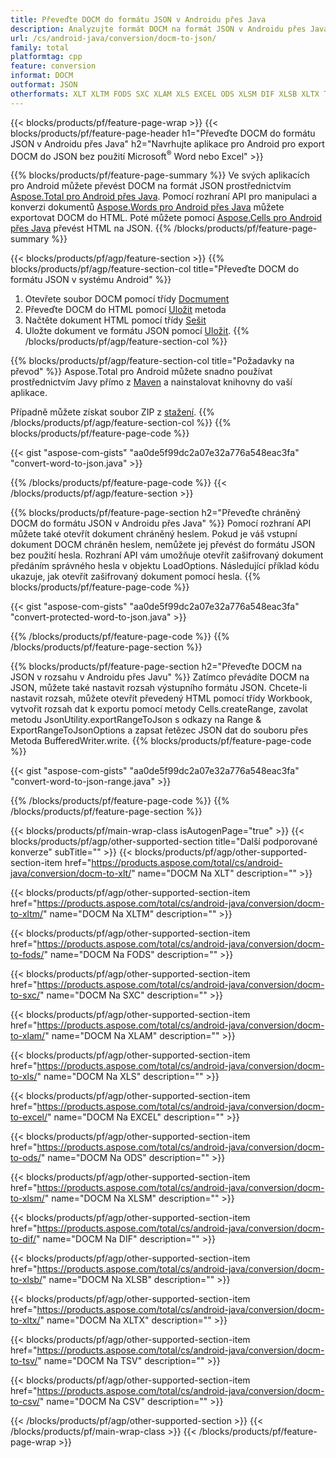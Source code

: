 ```yaml
---
title: Převeďte DOCM do formátu JSON v Androidu přes Java
description: Analyzujte formát DOCM na formát JSON v Androidu přes Java bez použití Microsoft Word nebo Excel
url: /cs/android-java/conversion/docm-to-json/
family: total
platformtag: cpp
feature: conversion
informat: DOCM
outformat: JSON
otherformats: XLT XLTM FODS SXC XLAM XLS EXCEL ODS XLSM DIF XLSB XLTX TSV CSV
---
```

{{< blocks/products/pf/feature-page-wrap >}}
{{< blocks/products/pf/feature-page-header h1="Převeďte DOCM do formátu JSON v Androidu přes Java" h2="Navrhujte aplikace pro Android pro export DOCM do JSON bez použití Microsoft<sup>&reg;</sup> Word nebo Excel" >}}

{{% blocks/products/pf/feature-page-summary %}}
Ve svých aplikacích pro Android můžete převést DOCM na formát JSON prostřednictvím [Aspose.Total pro Android přes Java](https://products.aspose.com/total/android-java/). Pomocí rozhraní API pro manipulaci a konverzi dokumentů [Aspose.Words pro Android přes Java](https://products.aspose.com/words/android-java/) můžete exportovat DOCM do HTML. Poté můžete pomocí [Aspose.Cells pro Android přes Java](https://products.aspose.com/cells/android-java/) převést HTML na JSON. 
{{% /blocks/products/pf/feature-page-summary  %}}

{{< blocks/products/pf/agp/feature-section >}}
{{% blocks/products/pf/agp/feature-section-col title="Převeďte DOCM do formátu JSON v systému Android" %}}
1. Otevřete soubor DOCM pomocí třídy [Docmument](https://reference.aspose.com/words/java/com.aspose.words/Docmument)
2. Převeďte DOCM do HTML pomocí [Uložit](https://reference.aspose.com/words/java/com.aspose.words/Docmument#save(java.lang.String,com.aspose.words.SaveOptions) ) metoda
3. Načtěte dokument HTML pomocí třídy [Sešit](https://reference.aspose.com/cells/java/com.aspose.cells/Workbook)
4. Uložte dokument ve formátu JSON pomocí [Uložit](https://reference.aspose.com/cells/java/com.aspose.cells/workbook#save(java.lang.String,%20com.aspose.cells.SaveOptions)).
{{% /blocks/products/pf/agp/feature-section-col %}}

{{% blocks/products/pf/agp/feature-section-col title="Požadavky na převod" %}}
Aspose.Total pro Android můžete snadno používat prostřednictvím Javy přímo z [Maven](https://repository.aspose.com/webapp/#/artifacts/browse/tree/General/repo/com/aspose/aspose-total) a nainstalovat knihovny do vaší aplikace.

Případně můžete získat soubor ZIP z [stažení](https://downloads.aspose.com/total/androidjava).
{{% /blocks/products/pf/agp/feature-section-col %}}
{{% blocks/products/pf/feature-page-code %}}

{{< gist "aspose-com-gists" "aa0de5f99dc2a07e32a776a548eac3fa" "convert-word-to-json.java" >}}


{{% /blocks/products/pf/feature-page-code %}}
{{< /blocks/products/pf/agp/feature-section >}}

{{% blocks/products/pf/feature-page-section  h2="Převeďte chráněný DOCM do formátu JSON v Androidu přes Java" %}}
Pomocí rozhraní API můžete také otevřít dokument chráněný heslem. Pokud je váš vstupní dokument DOCM chráněn heslem, nemůžete jej převést do formátu JSON bez použití hesla. Rozhraní API vám umožňuje otevřít zašifrovaný dokument předáním správného hesla v objektu LoadOptions. Následující příklad kódu ukazuje, jak otevřít zašifrovaný dokument pomocí hesla.
{{% blocks/products/pf/feature-page-code %}}

{{< gist "aspose-com-gists" "aa0de5f99dc2a07e32a776a548eac3fa" "convert-protected-word-to-json.java" >}}
{{% /blocks/products/pf/feature-page-code  %}}
{{% /blocks/products/pf/feature-page-section %}}

{{% blocks/products/pf/feature-page-section  h2="Převeďte DOCM na JSON v rozsahu v Androidu přes Javu" %}}
Zatímco převádíte DOCM na JSON, můžete také nastavit rozsah výstupního formátu JSON. Chcete-li nastavit rozsah, můžete otevřít převedený HTML pomocí třídy Workbook, vytvořit rozsah dat k exportu pomocí metody Cells.createRange, zavolat metodu JsonUtility.exportRangeToJson s odkazy na Range & ExportRangeToJsonOptions a zapsat řetězec JSON dat do souboru přes Metoda BufferedWriter.write.
{{% blocks/products/pf/feature-page-code %}}

{{< gist "aspose-com-gists" "aa0de5f99dc2a07e32a776a548eac3fa" "convert-word-to-json-range.java" >}}
{{% /blocks/products/pf/feature-page-code  %}}
{{% /blocks/products/pf/feature-page-section %}}

{{< blocks/products/pf/main-wrap-class isAutogenPage="true" >}}
{{< blocks/products/pf/agp/other-supported-section title="Další podporované konverze" subTitle="" >}}
{{< blocks/products/pf/agp/other-supported-section-item href="https://products.aspose.com/total/cs/android-java/conversion/docm-to-xlt/" name="DOCM Na XLT" description="" >}}

{{< blocks/products/pf/agp/other-supported-section-item href="https://products.aspose.com/total/cs/android-java/conversion/docm-to-xltm/" name="DOCM Na XLTM" description="" >}}

{{< blocks/products/pf/agp/other-supported-section-item href="https://products.aspose.com/total/cs/android-java/conversion/docm-to-fods/" name="DOCM Na FODS" description="" >}}

{{< blocks/products/pf/agp/other-supported-section-item href="https://products.aspose.com/total/cs/android-java/conversion/docm-to-sxc/" name="DOCM Na SXC" description="" >}}

{{< blocks/products/pf/agp/other-supported-section-item href="https://products.aspose.com/total/cs/android-java/conversion/docm-to-xlam/" name="DOCM Na XLAM" description="" >}}

{{< blocks/products/pf/agp/other-supported-section-item href="https://products.aspose.com/total/cs/android-java/conversion/docm-to-xls/" name="DOCM Na XLS" description="" >}}

{{< blocks/products/pf/agp/other-supported-section-item href="https://products.aspose.com/total/cs/android-java/conversion/docm-to-excel/" name="DOCM Na EXCEL" description="" >}}

{{< blocks/products/pf/agp/other-supported-section-item href="https://products.aspose.com/total/cs/android-java/conversion/docm-to-ods/" name="DOCM Na ODS" description="" >}}

{{< blocks/products/pf/agp/other-supported-section-item href="https://products.aspose.com/total/cs/android-java/conversion/docm-to-xlsm/" name="DOCM Na XLSM" description="" >}}

{{< blocks/products/pf/agp/other-supported-section-item href="https://products.aspose.com/total/cs/android-java/conversion/docm-to-dif/" name="DOCM Na DIF" description="" >}}

{{< blocks/products/pf/agp/other-supported-section-item href="https://products.aspose.com/total/cs/android-java/conversion/docm-to-xlsb/" name="DOCM Na XLSB" description="" >}}

{{< blocks/products/pf/agp/other-supported-section-item href="https://products.aspose.com/total/cs/android-java/conversion/docm-to-xltx/" name="DOCM Na XLTX" description="" >}}

{{< blocks/products/pf/agp/other-supported-section-item href="https://products.aspose.com/total/cs/android-java/conversion/docm-to-tsv/" name="DOCM Na TSV" description="" >}}

{{< blocks/products/pf/agp/other-supported-section-item href="https://products.aspose.com/total/cs/android-java/conversion/docm-to-csv/" name="DOCM Na CSV" description="" >}}


{{< /blocks/products/pf/agp/other-supported-section >}}
{{< /blocks/products/pf/main-wrap-class >}}
{{< /blocks/products/pf/feature-page-wrap >}}